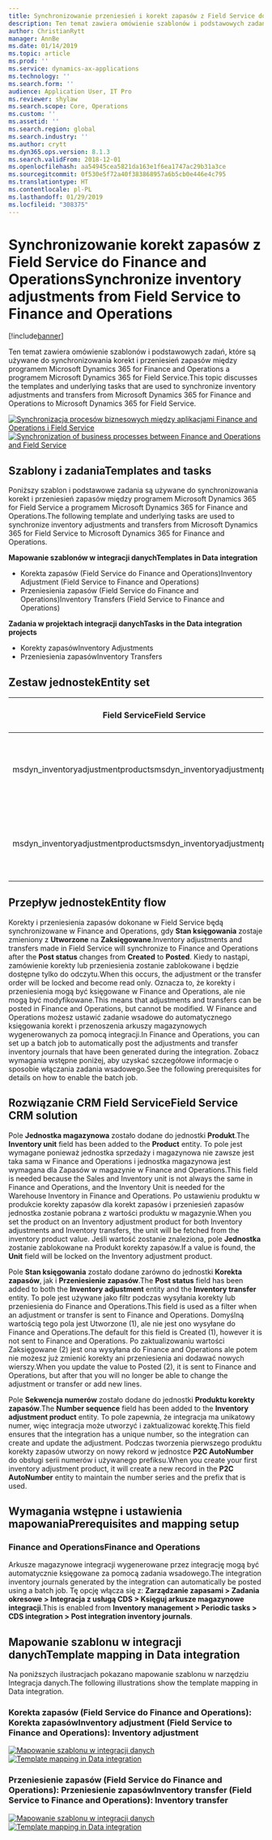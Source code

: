 ```yaml
---
title: Synchronizowanie przeniesień i korekt zapasów z Field Service do Finance and Operations
description: Ten temat zawiera omówienie szablonów i podstawowych zadań, które są używane do synchronizowania korekt i przeniesień zapasów między programem Microsoft Dynamics 365 for Finance and Operations a programem Microsoft Dynamics 365 for Field Service.
author: ChristianRytt
manager: AnnBe
ms.date: 01/14/2019
ms.topic: article
ms.prod: ''
ms.service: dynamics-ax-applications
ms.technology: ''
ms.search.form: ''
audience: Application User, IT Pro
ms.reviewer: shylaw
ms.search.scope: Core, Operations
ms.custom: ''
ms.assetid: ''
ms.search.region: global
ms.search.industry: ''
ms.author: crytt
ms.dyn365.ops.version: 8.1.3
ms.search.validFrom: 2018-12-01
ms.openlocfilehash: aa54945cea5821da163e1f6ea1747ac29b31a3ce
ms.sourcegitcommit: 0f530e5f72a40f383868957a6b5cb0e446e4c795
ms.translationtype: HT
ms.contentlocale: pl-PL
ms.lasthandoff: 01/29/2019
ms.locfileid: "308375"
---
```

# <a name="synchronize-inventory-adjustments-from-field-service-to-finance-and-operations"></a><span data-ttu-id="0bdb1-103">Synchronizowanie korekt zapasów z Field Service do Finance and Operations</span><span class="sxs-lookup"><span data-stu-id="0bdb1-103">Synchronize inventory adjustments from Field Service to Finance and Operations</span></span>

[!include[banner](../includes/banner.md)]

<span data-ttu-id="0bdb1-104">Ten temat zawiera omówienie szablonów i podstawowych zadań, które są używane do synchronizowania korekt i przeniesień zapasów między programem Microsoft Dynamics 365 for Finance and Operations a programem Microsoft Dynamics 365 for Field Service.</span><span class="sxs-lookup"><span data-stu-id="0bdb1-104">This topic discusses the templates and underlying tasks that are used to synchronize inventory adjustments and transfers from Microsoft Dynamics 365 for Finance and Operations to Microsoft Dynamics 365 for Field Service.</span></span>

<span data-ttu-id="0bdb1-105">[![Synchronizacja procesów biznesowych między aplikacjami Finance and Operations i Field Service](./media/FSTransAdjOW.png)](./media/FSTransAdjOW.png)</span><span class="sxs-lookup"><span data-stu-id="0bdb1-105">[![Synchronization of business processes between Finance and Operations and Field Service](./media/FSTransAdjOW.png)](./media/FSTransAdjOW.png)</span></span>

## <a name="templates-and-tasks"></a><span data-ttu-id="0bdb1-106">Szablony i zadania</span><span class="sxs-lookup"><span data-stu-id="0bdb1-106">Templates and tasks</span></span>
<span data-ttu-id="0bdb1-107">Poniższy szablon i podstawowe zadania są używane do synchronizowania korekt i przeniesień zapasów między programem Microsoft Dynamics 365 for Field Service a programem Microsoft Dynamics 365 for Finance and Operations.</span><span class="sxs-lookup"><span data-stu-id="0bdb1-107">The following template and underlying tasks are used to synchronize inventory adjustments and transfers from Microsoft Dynamics 365 for Field Service to Microsoft Dynamics 365 for Finance and Operations.</span></span>

<span data-ttu-id="0bdb1-108">**Mapowanie szablonów w integracji danych**</span><span class="sxs-lookup"><span data-stu-id="0bdb1-108">**Templates in Data integration**</span></span>
- <span data-ttu-id="0bdb1-109">Korekta zapasów (Field Service do Finance and Operations)</span><span class="sxs-lookup"><span data-stu-id="0bdb1-109">Inventory Adjustment (Field Service to Finance and Operations)</span></span>
- <span data-ttu-id="0bdb1-110">Przeniesienia zapasów (Field Service do Finance and Operations)</span><span class="sxs-lookup"><span data-stu-id="0bdb1-110">Inventory Transfers (Field Service to Finance and Operations)</span></span>

<span data-ttu-id="0bdb1-111">**Zadania w projektach integracji danych**</span><span class="sxs-lookup"><span data-stu-id="0bdb1-111">**Tasks in the Data integration projects**</span></span>
- <span data-ttu-id="0bdb1-112">Korekty zapasów</span><span class="sxs-lookup"><span data-stu-id="0bdb1-112">Inventory Adjustments</span></span>
- <span data-ttu-id="0bdb1-113">Przeniesienia zapasów</span><span class="sxs-lookup"><span data-stu-id="0bdb1-113">Inventory Transfers</span></span>

## <a name="entity-set"></a><span data-ttu-id="0bdb1-114">Zestaw jednostek</span><span class="sxs-lookup"><span data-stu-id="0bdb1-114">Entity set</span></span>
| <span data-ttu-id="0bdb1-115">Field Service</span><span class="sxs-lookup"><span data-stu-id="0bdb1-115">Field Service</span></span>                     | <span data-ttu-id="0bdb1-116">Finance and Operations</span><span class="sxs-lookup"><span data-stu-id="0bdb1-116">Finance and Operations</span></span>                             |
|-----------------------------------|----------------------------------------------------|
| <span data-ttu-id="0bdb1-117">msdyn_inventoryadjustmentproducts</span><span class="sxs-lookup"><span data-stu-id="0bdb1-117">msdyn_inventoryadjustmentproducts</span></span> |   <span data-ttu-id="0bdb1-118">CDS Nagłówki i wiersze arkuszy korekt zapasów</span><span class="sxs-lookup"><span data-stu-id="0bdb1-118">CDS Inventory adjustment journal headers and lines</span></span> |
| <span data-ttu-id="0bdb1-119">msdyn_inventoryadjustmentproducts</span><span class="sxs-lookup"><span data-stu-id="0bdb1-119">msdyn_inventoryadjustmentproducts</span></span> | <span data-ttu-id="0bdb1-120">CDS Nagłówki i wiersze arkuszy przesunięć magazynowych</span><span class="sxs-lookup"><span data-stu-id="0bdb1-120">CDS inventory transfer journal headers and lines</span></span>   |

## <a name="entity-flow"></a><span data-ttu-id="0bdb1-121">Przepływ jednostek</span><span class="sxs-lookup"><span data-stu-id="0bdb1-121">Entity flow</span></span>
<span data-ttu-id="0bdb1-122">Korekty i przeniesienia zapasów dokonane w Field Service będą synchronizowane w Finance and Operations, gdy **Stan księgowania** zostaje zmieniony z **Utworzone** na **Zaksięgowane**.</span><span class="sxs-lookup"><span data-stu-id="0bdb1-122">Inventory adjustments and transfers made in Field Service will synchronize to Finance and Operations after the **Post status** changes from **Created** to **Posted**.</span></span> <span data-ttu-id="0bdb1-123">Kiedy to nastąpi, zamówienie korekty lub przeniesienia zostanie zablokowane i będzie dostępne tylko do odczytu.</span><span class="sxs-lookup"><span data-stu-id="0bdb1-123">When this occurs, the adjustment or the transfer order will be locked and become read only.</span></span> <span data-ttu-id="0bdb1-124">Oznacza to, że korekty i przeniesienia mogą być księgowane w Finance and Operations, ale nie mogą być modyfikowane.</span><span class="sxs-lookup"><span data-stu-id="0bdb1-124">This means that adjustments and transfers can be posted in Finance and Operations, but cannot be modified.</span></span> <span data-ttu-id="0bdb1-125">W Finance and Operations możesz ustawić zadanie wsadowe do automatycznego księgowania korekt i przenoszenia arkuszy magazynowych wygenerowanych za pomocą integracji.</span><span class="sxs-lookup"><span data-stu-id="0bdb1-125">In Finance and Operations, you can set up a batch job to automatically post the adjustments and transfer inventory journals that have been generated during the integration.</span></span> <span data-ttu-id="0bdb1-126">Zobacz wymagania wstępne poniżej, aby uzyskać szczegółowe informacje o sposobie włączania zadania wsadowego.</span><span class="sxs-lookup"><span data-stu-id="0bdb1-126">See the following prerequisites for details on how to enable the batch job.</span></span>

## <a name="field-service-crm-solution"></a><span data-ttu-id="0bdb1-127">Rozwiązanie CRM Field Service</span><span class="sxs-lookup"><span data-stu-id="0bdb1-127">Field Service CRM solution</span></span> 
<span data-ttu-id="0bdb1-128">Pole **Jednostka magazynowa** zostało dodane do jednostki **Produkt**.</span><span class="sxs-lookup"><span data-stu-id="0bdb1-128">The **Inventory unit** field has been added to the **Product** entity.</span></span> <span data-ttu-id="0bdb1-129">To pole jest wymagane ponieważ jednostka sprzedaży i magazynowa nie zawsze jest taka sama w Finance and Operations i jednostka magazynowa jest wymagana dla Zapasów w magazynie w Finance and Operations.</span><span class="sxs-lookup"><span data-stu-id="0bdb1-129">This field is needed because the Sales and Inventory unit is not always the same in Finance and Operations, and the Inventory Unit is needed for the Warehouse Inventory in Finance and Operations.</span></span>
<span data-ttu-id="0bdb1-130">Po ustawieniu produktu w produkcie korekty zapasów dla korekt zapasów i przeniesień zapasów jednostka zostanie pobrana z wartości produktu w magazynie.</span><span class="sxs-lookup"><span data-stu-id="0bdb1-130">When you set the product on an Inventory adjustment product for both Inventory adjustments and Inventory transfers, the unit will be fetched from the inventory product value.</span></span> <span data-ttu-id="0bdb1-131">Jeśli wartość zostanie znaleziona, pole **Jednostka** zostanie zablokowane na Produkt korekty zapasów.</span><span class="sxs-lookup"><span data-stu-id="0bdb1-131">If a value is found, the **Unit** field will be locked on the Inventory adjustment product.</span></span>

<span data-ttu-id="0bdb1-132">Pole **Stan księgowania** zostało dodane zarówno do jednostki **Korekta zapasów**, jak i **Przeniesienie zapasów**.</span><span class="sxs-lookup"><span data-stu-id="0bdb1-132">The **Post status** field has been added to both the **Inventory adjustment** entity and the **Inventory transfer** entity.</span></span> <span data-ttu-id="0bdb1-133">To pole jest używane jako filtr podczas wysyłania korekty lub przeniesienia do Finance and Operations.</span><span class="sxs-lookup"><span data-stu-id="0bdb1-133">This field is used as a filter when an adjustment or transfer is sent to Finance and Operations.</span></span> <span data-ttu-id="0bdb1-134">Domyślną wartością tego pola jest Utworzone (1), ale nie jest ono wysyłane do Finance and Operations.</span><span class="sxs-lookup"><span data-stu-id="0bdb1-134">The default for this field is Created (1), however it is not sent to Finance and Operations.</span></span> <span data-ttu-id="0bdb1-135">Po zaktualizowaniu wartości Zaksięgowane (2) jest ona wysyłana do Finance and Operations ale potem nie możesz już zmienić korekty ani przeniesienia ani dodawać nowych wierszy.</span><span class="sxs-lookup"><span data-stu-id="0bdb1-135">When you update the value to Posted (2), it is sent to Finance and Operations, but after that you will no longer be able to change the adjustment or transfer or add new lines.</span></span>

<span data-ttu-id="0bdb1-136">Pole **Sekwencja numerów** zostało dodane do jednostki **Produktu korekty zapasów**.</span><span class="sxs-lookup"><span data-stu-id="0bdb1-136">The **Number sequence** field has been added to the **Inventory adjustment product** entity.</span></span> <span data-ttu-id="0bdb1-137">To pole zapewnia, że integracja ma unikatowy numer, więc integracja może utworzyć i zaktualizować korektę.</span><span class="sxs-lookup"><span data-stu-id="0bdb1-137">This field ensures that the integration has a unique number, so the integration can create and update the adjustment.</span></span> <span data-ttu-id="0bdb1-138">Podczas tworzenia pierwszego produktu korekty zapasów utworzy on nowy rekord w jednostce **P2C AutoNumber** do obsługi serii numerów i używanego prefiksu.</span><span class="sxs-lookup"><span data-stu-id="0bdb1-138">When you create your first inventory adjustment product, it will create a new record in the **P2C AutoNumber** entity to maintain the number series and the prefix that is used.</span></span>

## <a name="prerequisites-and-mapping-setup"></a><span data-ttu-id="0bdb1-139">Wymagania wstępne i ustawienia mapowania</span><span class="sxs-lookup"><span data-stu-id="0bdb1-139">Prerequisites and mapping setup</span></span>

### <a name="finance-and-operations"></a><span data-ttu-id="0bdb1-140">Finance and Operations</span><span class="sxs-lookup"><span data-stu-id="0bdb1-140">Finance and Operations</span></span>
<span data-ttu-id="0bdb1-141">Arkusze magazynowe integracji wygenerowane przez integrację mogą być automatycznie księgowane za pomocą zadania wsadowego.</span><span class="sxs-lookup"><span data-stu-id="0bdb1-141">The integration inventory journals generated by the integration can automatically be posted using a batch job.</span></span> <span data-ttu-id="0bdb1-142">Tę opcję włącza się z: **Zarządzanie zapasami > Zadania okresowe > Integracja z usługą CDS > Księguj arkusze magazynowe integracji**.</span><span class="sxs-lookup"><span data-stu-id="0bdb1-142">This is enabled from **Inventory management > Periodic tasks > CDS integration > Post integration inventory journals**.</span></span>

## <a name="template-mapping-in-data-integration"></a><span data-ttu-id="0bdb1-143">Mapowanie szablonu w integracji danych</span><span class="sxs-lookup"><span data-stu-id="0bdb1-143">Template mapping in Data integration</span></span>

<span data-ttu-id="0bdb1-144">Na poniższych ilustracjach pokazano mapowanie szablonu w narzędziu Integracja danych.</span><span class="sxs-lookup"><span data-stu-id="0bdb1-144">The following illustrations show the template mapping in Data integration.</span></span>

### <a name="inventory-adjustment-field-service-to-finance-and-operations-inventory-adjustment"></a><span data-ttu-id="0bdb1-145">Korekta zapasów (Field Service do Finance and Operations): Korekta zapasów</span><span class="sxs-lookup"><span data-stu-id="0bdb1-145">Inventory adjustment (Field Service to Finance and Operations): Inventory adjustment</span></span>

<span data-ttu-id="0bdb1-146">[![Mapowanie szablonu w integracji danych](./media/FSAdj1.png)](./media/FSAdj1.png)</span><span class="sxs-lookup"><span data-stu-id="0bdb1-146">[![Template mapping in Data integration](./media/FSAdj1.png)](./media/FSAdj1.png)</span></span>


### <a name="inventory-transfer-field-service-to-finance-and-operations-inventory-transfer"></a><span data-ttu-id="0bdb1-147">Przeniesienie zapasów (Field Service do Finance and Operations): Przeniesienie zapasów</span><span class="sxs-lookup"><span data-stu-id="0bdb1-147">Inventory transfer (Field Service to Finance and Operations): Inventory transfer</span></span>

<span data-ttu-id="0bdb1-148">[![Mapowanie szablonu w integracji danych](./media/FSTrans1.png)](./media/FSTrans1.png)</span><span class="sxs-lookup"><span data-stu-id="0bdb1-148">[![Template mapping in Data integration](./media/FSTrans1.png)](./media/FSTrans1.png)</span></span>
